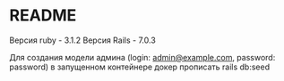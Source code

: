 # README

Версия ruby - 3.1.2
Версия Rails - 7.0.3

Для создания модели админа (login: admin@example.com, password: password) в запущенном контейнере докер прописать rails db:seed